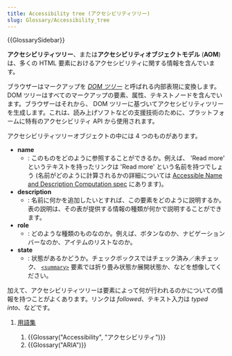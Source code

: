 ```yaml
---
title: Accessibility tree (アクセシビリティツリー)
slug: Glossary/Accessibility_tree
---
```


{{GlossarySidebar}}

**アクセシビリティツリー**、または**アクセシビリティオブジェクトモデル** (**AOM**) は、多くの HTML 要素におけるアクセシビリティに関する情報を含んでいます。

ブラウザーはマークアップを _[DOM ツリー](/ja/docs/Web/API/Document_object_model/How_to_create_a_DOM_tree)_ と呼ばれる内部表現に変換します。 DOM ツリーはすべてのマークアップの要素、属性、テキストノードを含んでいます。ブラウザーはそれから、 DOM ツリーに基づいてアクセシビリティツリーを生成します。これは、読み上げソフトなどの支援技術のために、プラットフォームに特有のアクセシビリティ API から使用されます。

アクセシビリティツリーオブジェクトの中には 4 つのものがあります。

- **name**
  - : このものをどのように参照することができるか。例えば、 'Read more' というテキストを持ったリンクは 'Read more' という名前を持つでしょう (名前がどのように計算されるかの詳細については [Accessible Name and Description Computation spec](https://www.w3.org/TR/accname-1.1/) にあります)。
- **description**
  - : 名前に何かを追加したいとすれば、この要素をどのように説明するか。表の説明は、その表が提供する情報の種類が何かで説明することができます。
- **role**
  - : どのような種類のものなのか。例えば、ボタンなのか、ナビゲーションバーなのか、アイテムのリストなのか。
- **state**
  - : 状態があるかどうか。チェックボックスではチェック済み／未チェック、 [`<summary>`](/ja/docs/Web/HTML/Element/summary) 要素では折り畳み状態か展開状態か、などを想像してください。

加えて、アクセシビリティツリーは要素によって何が行われるのかについての情報を持つことがよくあります。リンクは _followed_、テキスト入力は _typed into_、などです。

1. [用語集](/ja/docs/Glossary)

   1. {{Glossary("Accessibility", "アクセシビリティ")}}
   2. {{Glossary("ARIA")}}
